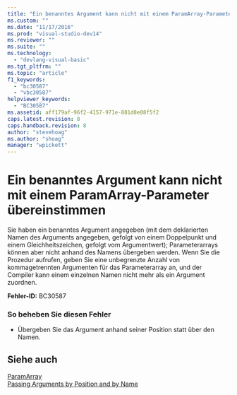 ```yaml
---
title: "Ein benanntes Argument kann nicht mit einem ParamArray-Parameter &#252;bereinstimmen | Microsoft Docs"
ms.custom: ""
ms.date: "11/17/2016"
ms.prod: "visual-studio-dev14"
ms.reviewer: ""
ms.suite: ""
ms.technology: 
  - "devlang-visual-basic"
ms.tgt_pltfrm: ""
ms.topic: "article"
f1_keywords: 
  - "bc30587"
  - "vbc30587"
helpviewer_keywords: 
  - "BC30587"
ms.assetid: aff179af-96f2-4157-971e-881d8e08f5f2
caps.latest.revision: 8
caps.handback.revision: 8
author: "stevehoag"
ms.author: "shoag"
manager: "wpickett"
---
```

# Ein benanntes Argument kann nicht mit einem ParamArray-Parameter &#252;bereinstimmen
Sie haben ein benanntes Argument angegeben \(mit dem deklarierten Namen des Arguments angegeben, gefolgt von einem Doppelpunkt und einem Gleichheitszeichen, gefolgt vom Argumentwert\); Parameterarrays können aber nicht anhand des Namens übergeben werden. Wenn Sie die Prozedur aufrufen, geben Sie eine unbegrenzte Anzahl von kommagetrennten Argumenten für das Parameterarray an, und der Compiler kann einem einzelnen Namen nicht mehr als ein Argument zuordnen.  
  
 **Fehler\-ID:** BC30587  
  
### So beheben Sie diesen Fehler  
  
-   Übergeben Sie das Argument anhand seiner Position statt über den Namen.  
  
## Siehe auch  
 [ParamArray](../../visual-basic/language-reference/modifiers/paramarray.md)   
 [Passing Arguments by Position and by Name](../../visual-basic/programming-guide/language-features/procedures/passing-arguments-by-position-and-by-name.md)
